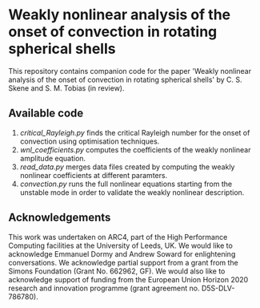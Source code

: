 # Weakly nonlinear analysis of the onset of convection in rotating spherical shells

This repository contains companion code for the paper 'Weakly nonlinear analysis of the onset of convection in rotating spherical shells' by C. S. Skene and S. M. Tobias (in review).

## Available code
1. *critical_Rayleigh.py* finds the critical Rayleigh number for the onset of convection using optimisation techniques.
2. *wnl_coefficients.py* computes the coefficients of the weakly nonlinear amplitude equation.
3. *read_data.py* merges data files created by computing the weakly nonlinear coefficients at different paramters.
4. *convection.py* runs the full nonlinear equations starting from the unstable mode in order to validate the weakly nonlinear description.

## Acknowledgements
This work was undertaken on ARC4, part of the High Performance Computing facilities at the University of Leeds, UK. We would like to acknowledge Emmanuel Dormy and Andrew Soward for enlightening conversations. We acknowledge partial support from a grant from the Simons Foundation (Grant No. 662962, GF). We would also like to acknowledge support of funding from the European Union Horizon 2020 research and innovation programme (grant agreement no. D5S-DLV-786780).